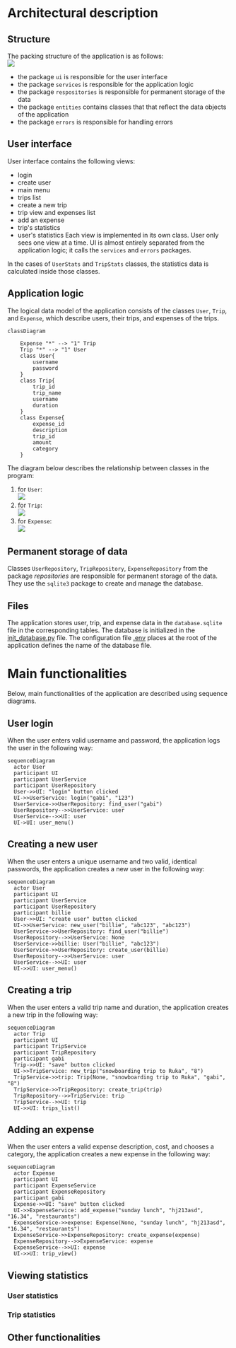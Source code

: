 # Architectural description

## Structure
The packing structure of the application is as follows: </br>
<img src="pictures/subfolders-structure.png"> </br>
- the package `ui` is responsible for the user interface
- the package `services` is responsible for the application logic
- the package `respositories` is responsible for permanent storage of the data
- the package `entities` contains classes that that reflect the data objects of the application
- the package `errors` is responsible for handling errors

## User interface
User interface contains the following views:
- login 
- create user
- main menu
- trips list
- create a new trip
- trip view and expenses list
- add an expense
- trip's statistics
- user's statistics
Each view is implemented in its own class. User only sees one view at a time. UI is almost entirely separated from the application logic; it calls the `services` and `errors` packages. 

In the cases of `UserStats` and `TripStats` classes, the statistics data is calculated inside those classes.  

## Application logic
The logical data model of the application consists of the classes `User`, `Trip`, and `Expense`, which describe users, their trips, and expenses of the trips.

```mermaid
classDiagram
    
    Expense "*" --> "1" Trip
    Trip "*" --> "1" User
    class User{
        username
        password
    }
    class Trip{
        trip_id
        trip_name
        username
        duration
    }
    class Expense{
        expense_id
        description
        trip_id
        amount
        category
    }
```

The diagram below describes the relationship between classes in the program: 
1. for `User`: </br>
<img src="pictures/user-service-diagram.png"> </br>
2. for `Trip`: </br>
<img src="pictures/trip-service-diagram.png"> </br>
3. for `Expense`: </br>
<img src="pictures/expense-service-diagram.png"> </br>

## Permanent storage of data
Classes `UserRepository`, `TripRepository`, `ExpenseRepository` from the package *repositories* are responsible for permanent storage of the data. They use the `sqlite3` package to create and manage the database.

## Files
The application stores user, trip, and expense data in the `database.sqlite` file in the corresponding tables. The database is initialized in the [init_database.py](https://github.com/gabikakol/software-dev-exercises/blob/main/travel-budget-app/src/init_database.py) file. The configuration file [.env](https://github.com/gabikakol/software-dev-exercises/blob/main/travel-budget-app/.env) places at the root of the application defines the name of the database file.

# Main functionalities
Below, main functionalities of the application are described using sequence diagrams. 

## User login
When the user enters valid username and password, the application logs the user in the following way: 

```mermaid
sequenceDiagram
  actor User
  participant UI
  participant UserService
  participant UserRepository
  User->>UI: "login" button clicked
  UI->>UserService: login("gabi", "123")
  UserService->>UserRepository: find_user("gabi")
  UserRepository-->>UserService: user
  UserService-->>UI: user
  UI->UI: user_menu()
```

## Creating a new user
When the user enters a unique username and two valid, identical passwords, the application creates a new user in the following way:

```mermaid
sequenceDiagram
  actor User
  participant UI
  participant UserService
  participant UserRepository
  participant billie
  User->>UI: "create user" button clicked
  UI->>UserService: new_user("billie", "abc123", "abc123")
  UserService->>UserRepository: find_user("billie")
  UserRepository-->>UserService: None
  UserService->>billie: User("billie", "abc123")
  UserService->>UserRepository: create_user(billie)
  UserRepository-->>UserService: user
  UserService-->>UI: user
  UI->>UI: user_menu()
```

## Creating a trip
When the user enters a valid trip name and duration, the application creates a new trip in the following way:

```mermaid
sequenceDiagram
  actor Trip
  participant UI
  participant TripService
  participant TripRepository
  participant gabi
  Trip->>UI: "save" button clicked
  UI->>TripService: new_trip("snowboarding trip to Ruka", "8")
  TripService->>trip: Trip(None, "snowboarding trip to Ruka", "gabi", "8")
  TripService->>TripRepository: create_trip(trip)
  TripRepository-->>TripService: trip
  TripService-->>UI: trip
  UI->>UI: trips_list()
```

## Adding an expense
When the user enters a valid expense description, cost, and chooses a category, the application creates a new expense in the following way:

```mermaid
sequenceDiagram
  actor Expense
  participant UI
  participant ExpenseService
  participant ExpenseRepository
  participant gabi
  Expense->>UI: "save" button clicked
  UI->>ExpenseService: add_expense("sunday lunch", "hj213asd", "16.34", "restaurants")
  ExpenseService->>expense: Expense(None, "sunday lunch", "hj213asd", "16.34", "restaurants")
  ExpenseService->>ExpenseRepository: create_expense(expense)
  ExpenseRepository-->>ExpenseService: expense
  ExpenseService-->>UI: expense
  UI->>UI: trip_view()
```

## Viewing statistics

### User statistics

### Trip statistics

## Other functionalities
